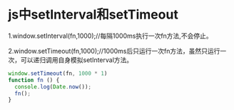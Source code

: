 # js中setInterval和setTimeout

1.window.setInterval(fn,1000);//每隔1000ms执行一次fn方法,不会停止。

2.window.setTimeout(fn,1000);//1000ms后只运行一次fn方法，虽然只运行一次，可以递归调用自身模拟setInterval方法。

```js
window.setTimeout(fn, 1000 * 1)
function fn () {
  console.log(Date.now());
  fn();
}
```
